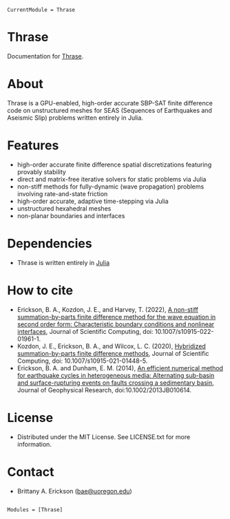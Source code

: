 ```@meta
CurrentModule = Thrase
```

# Thrase

Documentation for [Thrase](https://github.com/Thrase/Thrase.jl).

# About

Thrase is a GPU-enabled, high-order accurate SBP-SAT finite difference code on unstructured meshes for SEAS (Sequences of Earthquakes and Aseismic Slip) problems written entirely in Julia.  

# Features
- high-order accurate finite difference spatial discretizations featuring provably stability
- direct and matrix-free iterative solvers for static problems via Julia
- non-stiff methods for fully-dynamic (wave propagation) problems involving rate-and-state friction
- high-order accurate, adaptive time-stepping via Julia
- unstructured hexahedral meshes
- non-planar boundaries and interfaces 

# Dependencies 
- Thrase is written entirely in [Julia](https://julialang.org)

# How to cite 
- Erickson, B. A., Kozdon, J. E., and Harvey, T. (2022), [A non-stiff summation-by-parts finite difference method for the wave equation in second order form: Characteristic boundary conditions and nonlinear interfaces](https://link.springer.com/article/10.1007/s10915-022-01961-1), Journal of Scientific Computing, doi: 10.1007/s10915-022-01961-1. 
- Kozdon, J. E., Erickson, B. A., and Wilcox, L. C. (2020), [Hybridized summation-by-parts finite difference methods](https://link.springer.com/article/10.1007/s10915-021-01448-5), Journal of Scientific Computing, doi: 10.1007/s10915-021-01448-5.
- Erickson, B. A. and Dunham, E. M. (2014), [An efficient numerical method for earthquake cycles in heterogeneous media: Alternating sub-basin and surface-rupturing events on faults crossing a sedimentary basin](https://ix.cs.uoregon.edu/~bae/resources/Erickson_Dunham_jgrb50593.pdf), Journal of  Geophysical Research, doi:10.1002/2013JB010614.

# License 
- Distributed under the MIT License. See LICENSE.txt for more information.

# Contact
- Brittany A. Erickson (bae@uoregon.edu)
```@index
```

```@autodocs
Modules = [Thrase]
```
